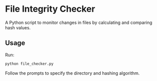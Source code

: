 
# File Integrity Checker

A Python script to monitor changes in files by calculating and comparing hash values.

## Usage
Run:
```bash
python file_checker.py
```

Follow the prompts to specify the directory and hashing algorithm.
